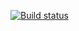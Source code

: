 [![Build status](https://ci.appveyor.com/api/projects/status/ab2ewrgyc3qlp616?svg=true)](https://ci.appveyor.com/project/KonstantinKhodot/autotesthw-2-1)

